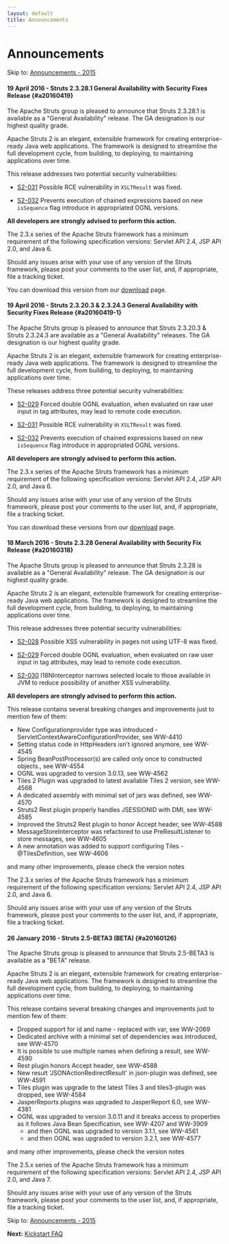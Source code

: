 ```yaml
---
layout: default
title: Announcements
---
```

# Announcements

<p class="pull-right">
  Skip to: <a href="announce-2015.html">Announcements - 2015</a>
</p>

#### 19 April 2016 - Struts 2.3.28.1 General Availability with Security Fixes Release {#a20160419}

The Apache Struts group is pleased to announce that Struts 2.3.28.1 is available as a "General Availability"
release. The GA designation is our highest quality grade.

Apache Struts 2 is an elegant, extensible framework for creating enterprise-ready Java web applications.
The framework is designed to streamline the full development cycle, from building, to deploying,
to maintaining applications over time.

This release addresses two potential security vulnerabilities:

  - [S2-031](/docs/s2-031.html)
    Possible RCE vulnerability in `XSLTResult` was fixed.

  - [S2-032](/docs/s2-032.html)
    Prevents execution of chained expressions based on new `isSequence` flag introduce in appropriated OGNL versions.

**All developers are strongly advised to perform this action.**

The 2.3.x series of the Apache Struts framework has a minimum requirement of the following specification versions:
Servlet API 2.4, JSP API 2.0, and Java 6.

Should any issues arise with your use of any version of the Struts framework, please post your comments
to the user list, and, if appropriate, file a tracking ticket.

You can download this version from our [download](download.html#struts-ga) page.

#### 19 April 2016 - Struts 2.3.20.3 & 2.3.24.3 General Availability with Security Fixes Release {#a20160419-1}

The Apache Struts group is pleased to announce that Struts 2.3.20.3 & Struts 2.3.24.3 are available as a "General Availability"
releases. The GA designation is our highest quality grade.

Apache Struts 2 is an elegant, extensible framework for creating enterprise-ready Java web applications.
The framework is designed to streamline the full development cycle, from building, to deploying,
to maintaining applications over time.

These releases address three potential security vulnerabilities:

  - [S2-029](/docs/s2-029.html)
    Forced double OGNL evaluation, when evaluated on raw user input in tag attributes, may lead to remote code execution.

  - [S2-031](/docs/s2-031.html)
    Possible RCE vulnerability in `XSLTResult` was fixed.

  - [S2-032](/docs/s2-032.html)
    Prevents execution of chained expressions based on new `isSequence` flag introduce in appropriated OGNL versions.

**All developers are strongly advised to perform this action.**

The 2.3.x series of the Apache Struts framework has a minimum requirement of the following specification versions:
Servlet API 2.4, JSP API 2.0, and Java 6.

Should any issues arise with your use of any version of the Struts framework, please post your comments
to the user list, and, if appropriate, file a tracking ticket.

You can download these versions from our [download](download.html#prior-releases) page.

#### 18 March 2016 - Struts 2.3.28 General Availability with Security Fix Release {#a20160318}

The Apache Struts group is pleased to announce that Struts 2.3.28 is available as a "General Availability"
release. The GA designation is our highest quality grade.

Apache Struts 2 is an elegant, extensible framework for creating enterprise-ready Java web applications.
The framework is designed to streamline the full development cycle, from building, to deploying,
to maintaining applications over time.

This release addresses three potential security vulnerabilities:

  - [S2-028](/docs/s2-028.html)
    Possible XSS vulnerability in pages not using UTF-8 was fixed.

  - [S2-029](/docs/s2-029.html)
    Forced double OGNL evaluation, when evaluated on raw user input in tag attributes, may lead to remote code execution.

  - [S2-030](/docs/s2-030.html)
    I18NInterceptor narrows selected locale to those available in JVM to reduce possibility of another XSS vulnerability.

**All developers are strongly advised to perform this action.**


This release contains several breaking changes and improvements just to mention few of them:

 - New Configurationprovider type was introduced - ServletContextAwareConfigurationProvider, see WW-4410
 - Setting status code in HttpHeaders isn't ignored anymore, see WW-4545
 - Spring BeanPostProcessor(s) are called only once to constructed objects., see WW-4554
 - OGNL was upgraded to version 3.0.13, see WW-4562
 - Tiles 2 Plugin was upgraded to latest available Tiles 2 version, see WW-4568
 - A dedicated assembly with minimal set of jars was defined, see WW-4570
 - Struts2 Rest plugin properly handles JSESSIONID with DMI, see WW-4585
 - Improved the Struts2 Rest plugin to honor Accept header, see WW-4588
 - MessageStoreInterceptor was refactored to use PreResultListener to store messages, see WW-4605
 - A new annotation was added to support configuring Tiles - @TilesDefinition, see WW-4606

and many other improvements, please check the version notes

The 2.3.x series of the Apache Struts framework has a minimum requirement of the following specification versions:
Servlet API 2.4, JSP API 2.0, and Java 6.

Should any issues arise with your use of any version of the Struts framework, please post your comments
to the user list, and, if appropriate, file a tracking ticket.

#### 26 January 2016 - Struts 2.5-BETA3 (BETA) {#a20160126}

The Apache Struts group is pleased to announce that Struts 2.5-BETA3 is available as a "BETA" release.

Apache Struts 2 is an elegant, extensible framework for creating enterprise-ready Java web applications.
The framework is designed to streamline the full development cycle, from building, to deploying,
to maintaining applications over time.

This release contains several breaking changes and improvements just to mention few of them:

 - Dropped support for id and name - replaced with var, see WW-2069
 - Dedicated archive with a minimal set of dependencies was introduced, see WW-4570
 - It is possible to use multiple names when defining a result, see WW-4590
 - Rest plugin honors Accept header, see WW-4588
 - New result 'JSONActionRedirectResult' in json-plugin was defined, see WW-4591
 - Tiles plugin was upgrade to the latest Tiles 3 and tiles3-plugin was dropped, see WW-4584
 - JasperReports plugins was upgraded to JasperReport 6.0, see WW-4381
 - OGNL was upgraded to version 3.0.11 and it breaks access to properties as it follows Java Bean Specification,
   see WW-4207 and WW-3909
   - and then OGNL was upgraded to version 3.1.1, see WW-4561
   - and then OGNL was upgraded to version 3.2.1, see WW-4577

and many other improvements, please check the version notes

The 2.5.x series of the Apache Struts framework has a minimum requirement of the following specification versions:
Servlet API 2.4, JSP API 2.0, and Java 7.

Should any issues arise with your use of any version of the Struts framework, please post your comments 
to the user list, and, if appropriate, file a tracking ticket.

<p class="pull-right">
  Skip to: <a href="announce-2015.html">Announcements - 2015</a>
</p>

<p class="pull-left">
  <strong>Next:</strong>
  <a href="kickstart.html">Kickstart FAQ</a>
</p>
